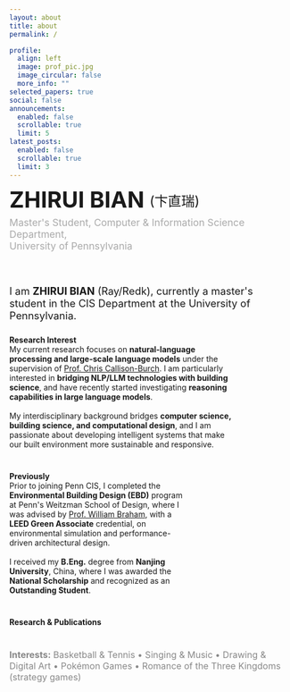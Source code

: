 ```yaml
---
layout: about
title: about
permalink: /

profile:
  align: left
  image: prof_pic.jpg
  image_circular: false
  more_info: ""
selected_papers: true
social: false
announcements:
  enabled: false
  scrollable: true
  limit: 5
latest_posts:
  enabled: false
  scrollable: true
  limit: 3
---
```


<!-- 顶部：照片右侧大名/单位/社交 -->
<div style="display:flex;align-items:center;gap:2.5rem;flex-wrap:wrap;">
  <div style="flex:1 1 320px;min-width:260px;max-width:480px;">
    <div style="font-size:2.5rem;font-weight:bold;text-transform:uppercase;line-height:1.1;">ZHIRUI BIAN <span style="font-size:1.5rem;font-weight:normal;vertical-align:middle;">(卞直瑞)</span></div>
    <div style="font-size:1.1rem;margin:0.5rem 0 1.2rem 0;color:#aaa;">Master's Student, Computer & Information Science Department,<br>University of Pennsylvania</div>
    <div style="margin-bottom:1.2rem;">
      <a href="mailto:bzredk@seas.upenn.edu" style="margin-right:0.7em;"><i class="fas fa-envelope fa-lg"></i></a>
      <a href="mailto:bzr962166649@gmail.com" style="margin-right:0.7em;"><i class="fas fa-envelope-open fa-lg"></i></a>
      <a href="https://www.linkedin.com/in/zhirui-bian-65857526b/" target="_blank" style="margin-right:0.7em;"><i class="fab fa-linkedin fa-lg"></i></a>
      <a href="https://scholar.google.com.hk/citations?user=vmCWvc8AAAAJ&hl=zh-CN" target="_blank"><i class="ai ai-google-scholar-square ai-lg"></i></a>
    </div>
  </div>
</div>

<!-- 照片下方：自我介绍 -->
<div style="max-width:1200px;margin:2.5rem auto 1.5rem auto;font-size:1.15rem;">
I am <b>ZHIRUI BIAN</b> (Ray/Redk), currently a master's student in the CIS Department at the University of Pennsylvania.
</div>

<!-- 并列三栏 -->
<div style="display:flex;gap:2.5rem;flex-wrap:wrap;max-width:1200px;">
  <div style="flex:1 1 320px;min-width:260px;max-width:400px;">
    <b>Research Interest</b><br>
    My current research focuses on <b>natural-language processing and large-scale language models</b> under the supervision of <a href="https://www.cis.upenn.edu/~ccb/" target="_blank">Prof. Chris Callison-Burch</a>. I am particularly interested in <b>bridging NLP/LLM technologies with building science</b>, and have recently started investigating <b>reasoning capabilities in large language models</b>.<br><br>
    My interdisciplinary background bridges <b>computer science, building science, and computational design</b>, and I am passionate about developing intelligent systems that make our built environment more sustainable and responsive.
  </div>
  <div style="flex:1 1 220px;min-width:220px;max-width:320px;">
    <b>Previously</b><br>
    Prior to joining Penn CIS, I completed the <b>Environmental Building Design (EBD)</b> program at Penn's Weitzman School of Design, where I was advised by <a href="https://www.design.upenn.edu/people/william-w-braham" target="_blank">Prof. William Braham</a>, with a <b>LEED Green Associate</b> credential, on environmental simulation and performance-driven architectural design.<br><br>
    I received my <b>B.Eng.</b> degree from <b>Nanjing University</b>, China, where I was awarded the <b>National Scholarship</b> and recognized as an <b>Outstanding Student</b>.
  </div>
  <div style="flex:1 1 320px;min-width:260px;max-width:400px;">
    <b>Research & Publications</b>
    <!-- selected_papers 自动渲染 -->
  </div>
</div>

<!-- Interests -->
<div style="margin-top:2.5rem;font-size:1rem;color:#888;"><b>Interests:</b> Basketball & Tennis &bull; Singing & Music &bull; Drawing & Digital Art &bull; Pokémon Games &bull; Romance of the Three Kingdoms (strategy games)</div>
